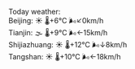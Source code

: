 Today weather:  
Beijing: ☀️   🌡️+6°C 🌬️↙0km/h  
Tianjin: 🌫  🌡️+9°C 🌬️←15km/h  
Shijiazhuang: ☀️   🌡️+12°C 🌬️↓8km/h  
Tangshan: ☀️   🌡️+10°C 🌬️←18km/h  
